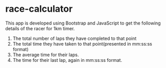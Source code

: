 # race-calculator

This app is developed using Bootstrap and JavaScript to get the following details of the racer for 1km timer.
  1. The total number of laps they have completed to that point
  2. The total time they have taken to that point(presented in mm:ss:ss format)
  3. The average time for their laps.
  4. The time for their last lap, again in mm:ss:ss format.  
